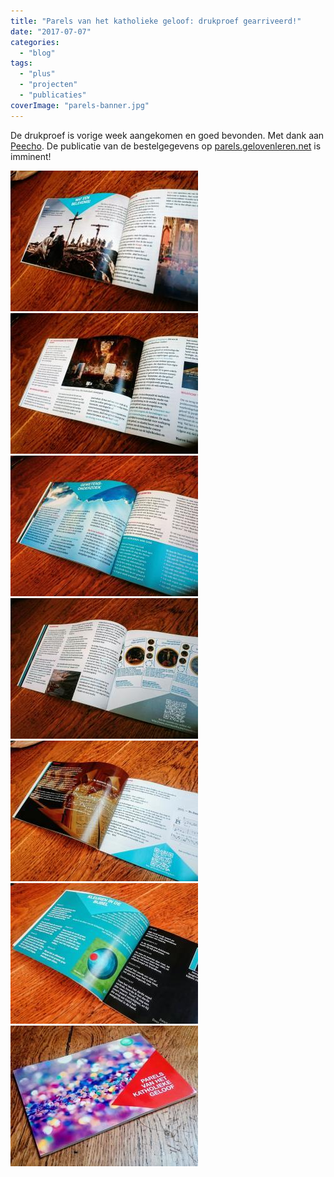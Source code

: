 ```yaml
---
title: "Parels van het katholieke geloof: drukproef gearriveerd!"
date: "2017-07-07"
categories: 
  - "blog"
tags: 
  - "plus"
  - "projecten"
  - "publicaties"
coverImage: "parels-banner.jpg"
---
```


De drukproef is vorige week aangekomen en goed bevonden. Met dank aan [Peecho](https://www.peecho.com/). De publicatie van de bestelgegevens op [parels.gelovenleren.net](http://parels.gelovenleren.net/) is imminent!

![](images/IMG_20170706_184510-300x225.jpg) ![](images/IMG_20170706_184455-300x225.jpg) ![](images/IMG_20170706_184431-300x225.jpg) ![](images/IMG_20170706_184415-300x225.jpg) ![](images/IMG_20170706_184400-300x225.jpg) ![](images/IMG_20170706_184338-300x225.jpg) ![](images/IMG_20170706_184252-300x225.jpg)
